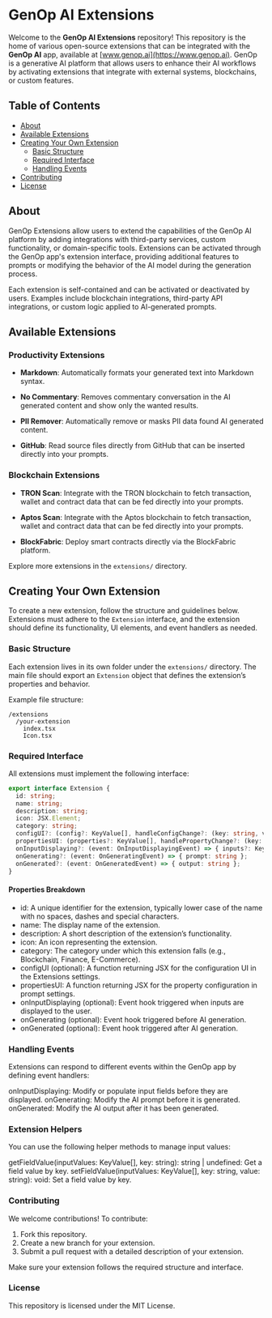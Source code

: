 # GenOp AI Extensions

Welcome to the **GenOp AI Extensions** repository! This repository is the home of various open-source extensions that can be integrated with the **GenOp AI** app, available at [www.genop.ai](https://www.genop.ai). GenOp is a generative AI platform that allows users to enhance their AI workflows by activating extensions that integrate with external systems, blockchains, or custom features.

## Table of Contents

- [About](#about)
- [Available Extensions](#available-extensions)
- [Creating Your Own Extension](#creating-your-own-extension)
  - [Basic Structure](#basic-structure)
  - [Required Interface](#required-interface)
  - [Handling Events](#handling-events)
- [Contributing](#contributing)
- [License](#license)

## About

GenOp Extensions allow users to extend the capabilities of the GenOp AI platform by adding integrations with third-party services, custom functionality, or domain-specific tools. Extensions can be activated through the GenOp app's extension interface, providing additional features to prompts or modifying the behavior of the AI model during the generation process.

Each extension is self-contained and can be activated or deactivated by users. Examples include blockchain integrations, third-party API integrations, or custom logic applied to AI-generated prompts.

## Available Extensions

### Productivity Extensions

- **Markdown**: Automatically formats your generated text into Markdown syntax.

- **No Commentary**: Removes commentary conversation in the AI generated content and show only the wanted results.

- **PII Remover**: Automatically remove or masks PII data found AI generated content.

- **GitHub**: Read source files directly from GitHub that can be inserted directly into your prompts.

### Blockchain Extensions

- **TRON Scan**: Integrate with the TRON blockchain to fetch transaction, wallet and contract data that can be fed directly into your prompts.

- **Aptos Scan**: Integrate with the Aptos blockchain to fetch transaction, wallet and contract data that can be fed directly into your prompts.

- **BlockFabric**: Deploy smart contracts directly via the BlockFabric platform.

Explore more extensions in the `extensions/` directory.

## Creating Your Own Extension

To create a new extension, follow the structure and guidelines below. Extensions must adhere to the `Extension` interface, and the extension should define its functionality, UI elements, and event handlers as needed.

### Basic Structure

Each extension lives in its own folder under the `extensions/` directory. The main file should export an `Extension` object that defines the extension’s properties and behavior.

Example file structure:

```
/extensions
  /your-extension
    index.tsx
    Icon.tsx
```

### Required Interface

All extensions must implement the following interface:

```typescript
export interface Extension {
  id: string;
  name: string;
  description: string;
  icon: JSX.Element;
  category: string;
  configUI?: (config?: KeyValue[], handleConfigChange?: (key: string, value: string) => void) => JSX.Element;
  propertiesUI: (properties?: KeyValue[], handlePropertyChange?: (key: string, value: string) => void) => JSX.Element;
  onInputDisplaying?: (event: OnInputDisplayingEvent) => { inputs?: KeyValue[] };
  onGenerating?: (event: OnGeneratingEvent) => { prompt: string };
  onGenerated?: (event: OnGeneratedEvent) => { output: string };
}
```

#### Properties Breakdown

- id: A unique identifier for the extension, typically lower case of the name with no spaces, dashes and special characters.
- name: The display name of the extension.
- description: A short description of the extension’s functionality.
- icon: An icon representing the extension.
- category: The category under which this extension falls (e.g., Blockchain, Finance, E-Commerce).
- configUI (optional): A function returning JSX for the configuration UI in the Extensions settings.
- propertiesUI: A function returning JSX for the property configuration in prompt settings.
- onInputDisplaying (optional): Event hook triggered when inputs are displayed to the user.
- onGenerating (optional): Event hook triggered before AI generation.
- onGenerated (optional): Event hook triggered after AI generation.

### Handling Events

Extensions can respond to different events within the GenOp app by defining event handlers:

onInputDisplaying: Modify or populate input fields before they are displayed.
onGenerating: Modify the AI prompt before it is generated.
onGenerated: Modify the AI output after it has been generated.

### Extension Helpers

You can use the following helper methods to manage input values:

getFieldValue(inputValues: KeyValue[], key: string): string | undefined: Get a field value by key.
setFieldValue(inputValues: KeyValue[], key: string, value: string): void: Set a field value by key.

### Contributing

We welcome contributions! To contribute:

1. Fork this repository.
2. Create a new branch for your extension.
3. Submit a pull request with a detailed description of your extension.

Make sure your extension follows the required structure and interface.

### License

This repository is licensed under the MIT License.
